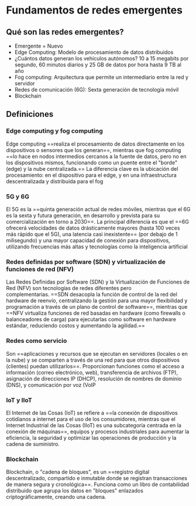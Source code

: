 # Fundamentos de redes emergentes
## Qué son las redes emergentes?

- Emergente = Nuevo
- Edge Computing: Modelo de procesamiento de datos distribuidos
- ¿Cuántos datos generan los vehículos autónomos? 10 a 15 megabits por segundo, 60 minutos diarios y 25 GB de datos por hora hasta 9 TB al año
- Fog computing: Arquitectura que permite un intermediario entre la red y servidor
- Redes de comunicación (6G): Sexta generación de tecnología móvil
- Blockchain

## Definiciones
### Edge computing y fog computing
Edge computing ==realiza el procesamiento de datos directamente en los dispositivos o sensores que los generan==, mientras que fog computing ==lo hace en nodos intermedios cercanos a la fuente de datos, pero no en los dispositivos mismos, funcionando como un puente entre el "borde" (edge) y la nube centralizada.== La diferencia clave es la ubicación del procesamiento: en el dispositivo para el edge, y en una infraestructura descentralizada y distribuida para el fog
### 5G y 6G
El 5G es la ==quinta generación actual de redes móviles, mientras que el 6G es la sexta y futura generación, en desarrollo y prevista para su comercialización en torno a 2030==. La principal diferencia es que el ==6G ofrecerá velocidades de datos drásticamente mayores (hasta 100 veces más rápido que el 5G), una latencia casi inexistente== (por debajo de 1 milisegundo) y una mayor capacidad de conexión para dispositivos, utilizando frecuencias más altas y tecnologías como la inteligencia artificial
### Redes definidas por software (SDN) y virtualización de funciones de red (NFV)
Las Redes Definidas por Software (SDN) y la Virtualización de Funciones de Red (NFV) son tecnologías de redes diferentes pero complementarias. ==SDN desacopla la función de control de la red del hardware de reenvío, centralizando la gestión para una mayor flexibilidad y programación a través de un plano de control de software==, mientras que ==NFV virtualiza funciones de red basadas en hardware (como firewalls o balanceadores de carga) para ejecutarlas como software en hardware estándar, reduciendo costos y aumentando la agilidad.== 
### Redes como servicio
Son ==aplicaciones y recursos que se ejecutan en servidores (locales o en la nube) y se comparten a través de una red para que otros dispositivos (clientes) puedan utilizarlos==. Proporcionan funciones como el acceso a información (correo electrónico, web), transferencia de archivos (FTP), asignación de direcciones IP (DHCP), resolución de nombres de dominio (DNS), y comunicación por voz (VoIP
### IoT y IloT
El Internet de las Cosas (IoT) se refiere a ==la conexión de dispositivos cotidianos a internet para el uso de los consumidores, mientras que el Internet Industrial de las Cosas (IIoT) es una subcategoría centrada en la conexión de máquinas==, equipos y procesos industriales para aumentar la eficiencia, la seguridad y optimizar las operaciones de producción y la cadena de suministro.
### Blockchain
Blockchain, o "cadena de bloques", es un ==registro digital descentralizado, compartido e inmutable donde se registran transacciones de manera segura y cronológica==. Funciona como un libro de contabilidad distribuido que agrupa los datos en "bloques" enlazados criptográficamente, creando una cadena.


